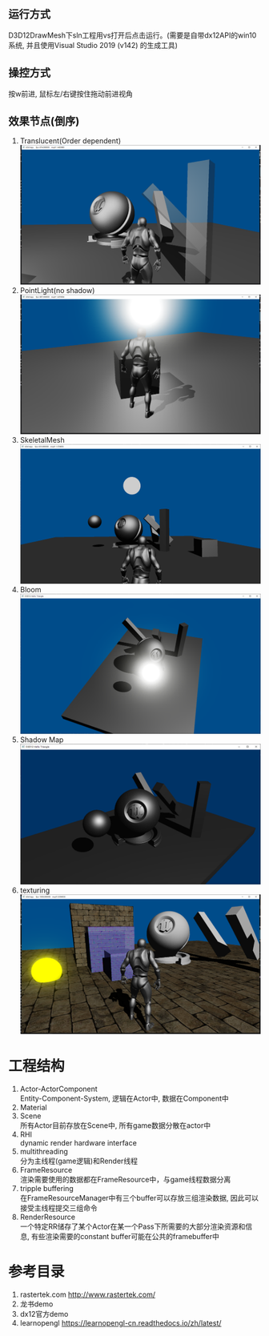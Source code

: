 ## 运行方式
D3D12DrawMesh下sln工程用vs打开后点击运行。(需要是自带dx12API的win10系统, 并且使用Visual Studio 2019 (v142) 的生成工具)
## 操控方式
按w前进, 鼠标左/右键按住拖动前进视角
## 效果节点(倒序)
1. Translucent(Order dependent)  
![img](README_img/Translucent.png)
2. PointLight(no shadow)  
![img](README_img/PointLight.png)
2. SkeletalMesh  
![img](README_img/SkeletalMesh2.png)
2. Bloom  
![img](README_img/Bloom.png)
3. Shadow Map  
![img](README_img/ShadowMap2.png)
4. texturing
![img](README_img/ModelTexturing.png)


# 工程结构
1. Actor-ActorComponent  
   Entity-Component-System, 逻辑在Actor中, 数据在Component中
2. Material  
3. Scene  
   所有Actor目前存放在Scene中, 所有game数据分散在actor中
4. RHI  
   dynamic render hardware interface
5. multithreading  
   分为主线程(game逻辑)和Render线程
6. FrameResource  
   渲染需要使用的数据都在FrameResource中，与game线程数据分离
7. tripple buffering  
   在FrameResourceManager中有三个buffer可以存放三组渲染数据, 因此可以接受主线程提交三组命令
8. RenderResource  
   一个特定RR储存了某个Actor在某一个Pass下所需要的大部分渲染资源和信息, 有些渲染需要的constant buffer可能在公共的framebuffer中

# 参考目录
1. rastertek.com
   http://www.rastertek.com/
2. 龙书demo
3. dx12官方demo
4. learnopengl
   https://learnopengl-cn.readthedocs.io/zh/latest/




<!-- ### 相机操作方式
1. ↑↓←→或WASD控制相机位置
2. 按住鼠标左右键调整视角
3. QE上升与下降 -->
